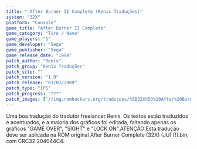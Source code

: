 ```yaml
---
title: " After Burner II Complete (Renix Traduções)"
system: "32X"
platform: "Console"
game_title: "After Burner II Complete"
game_category: "Tiro / Nave"
game_players: "1"
game_developer: "Sega"
game_publisher: "Sega"
game_release_date: "1994"
patch_author: "Renix"
patch_group: "Renix Traduções"
patch_site: ""
patch_version: "1.0"
patch_release: "03/07/2009"
patch_type: "IPS"
patch_progress: "???"
patch_images: ["//img.romhackers.org/traducoes/%5B32X%5D%20After%20Burner%20II%20Complete%20-%20Renix%20-%201.png","//img.romhackers.org/traducoes/%5B32X%5D%20After%20Burner%20II%20Complete%20-%20Renix%20-%202.png","//img.romhackers.org/traducoes/%5B32X%5D%20After%20Burner%20II%20Complete%20-%20Renix%20-%203.png"]
---
```

Uma boa tradução do tradutor freelancer Renix. Os textos estão traduzidos e acentuados, e a maioria dos gráficos foi editada, faltando apenas os gráficos "GAME OVER", "SIGHT" e "LOCK ON".ATENÇÃO:Esta tradução deve ser aplicada na ROM original After Burner Complete (32X) (JU) [!].bin, com CRC32 204044C4.